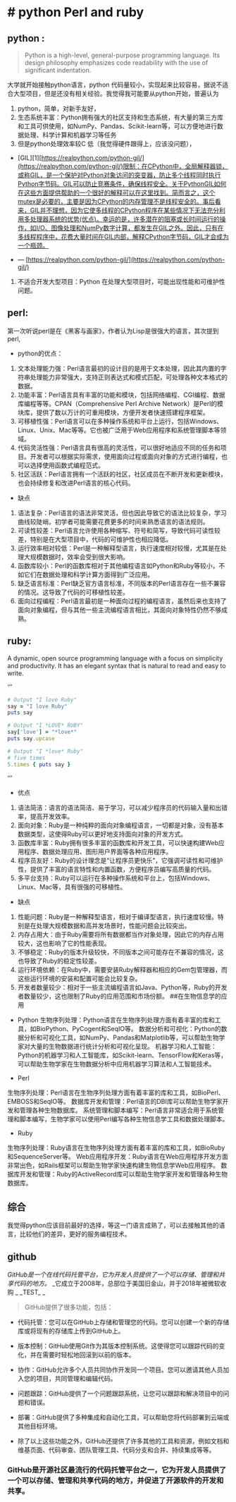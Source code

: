 # # python Perl and ruby

## python :

> Python is a high-level, general-purpose programming language. Its design philosophy emphasizes code readability with the use of significant indentation.

大学就开始接触python语言，python 代码量较小，实现起来比较容易，据说不适合大型项目，但是还没有相关经验。我觉得我可能要从python开始，普遍认为

1. python，简单，对新手友好，
2. 生态系统丰富：Python拥有强大的社区支持和生态系统，有大量的第三方库和工具可供使用，如NumPy、Pandas、Scikit-learn等，可以方便地进行数据处理、科学计算和机器学习等任务
3. 但是python处理效率较C 低（我觉得硬件跟得上，应该没问题），
- [GIL][1][https://realpython.com/python-gil/](https://realpython.com/python-gil/)限制：在CPython中，全局解释器锁，或称GIL，是一个保护对Python对象访问的突变器，防止多个线程同时执行Python字节码。GIL可以防止竞赛条件，确保线程安全。关于PythonGIL如何在这些方面提供帮助的一个很好的解释可以在这里找到。简而言之，这个mutex是必要的，主要是因为CPython的内存管理不是线程安全的。事后看来，GIL并不理想，因为它使多线程的CPython程序在某些情况下无法充分利用多处理器系统的优势(优点)。幸运的是，许多潜在的阻塞或长时间运行的操作，如I/O、图像处理和NumPy数字计算，都发生在GIL之外。因此，只有在多线程程序中，花费大量时间在GIL内部，解释CPython字节码，GIL才会成为一个瓶颈。
    

- — [https://realpython.com/python-gil/](https://realpython.com/python-gil/)

1. 不适合开发大型项目：Python 在处理大型项目时，可能出现性能和可维护性问题。

## perl:

第一次听说perl是在《黑客与画家》，作者认为Lisp是很强大的语言，其次提到perl,

- python的优点：
1. 文本处理能力强：Perl语言最初的设计目的是用于文本处理，因此其内置的字符串处理能力非常强大，支持正则表达式和模式匹配，可处理各种文本格式的数据。
2. 功能丰富：Perl语言具有丰富的功能和模块，包括网络编程、CGI编程、数据库编程等等。CPAN（Comprehensive Perl Archive Network）是Perl的模块库，提供了数以万计的可重用模块，方便开发者快速搭建程序框架。
3. 可移植性强：Perl语言可以在多种操作系统和平台上运行，包括Windows、Linux、Unix、Mac等等。它也被广泛用于Web应用程序和系统管理脚本等领域。
4. 代码灵活性强：Perl语言具有很高的灵活性，可以很好地适应不同的任务和项目。开发者可以根据实际需求，使用面向过程或面向对象的方式进行编程，也可以选择使用函数式编程范式。
5. 社区活跃：Perl语言拥有一个活跃的社区，社区成员在不断开发和更新模块，也会持续修复和改进Perl语言的核心代码。
- 缺点
1. 语法复杂：Perl语言的语法非常灵活，但也因此导致它的语法比较复杂，学习曲线较陡峭。初学者可能需要花费更多的时间来熟悉语言的语法规则。
2. 可读性较差：Perl语言允许使用各种缩写、符号和简写，导致代码可读性较差，特别是在大型项目中，代码的可维护性也相应降低。
3. 运行效率相对较低：Perl是一种解释型语言，执行速度相对较慢，尤其是在处理大规模数据时，效率会受到很大影响。
4. 函数库较小：Perl的函数库相对于其他编程语言如Python和Ruby等较小，不如它们在数据处理和科学计算方面得到广泛应用。
5. 缺乏语言标准：Perl缺乏官方语言标准，不同版本的Perl语言存在一些不兼容的情况。这导致了代码的可移植性较差。
6. 面向过程编程：Perl语言最初是一种面向过程的编程语言，虽然后来也支持了面向对象编程，但与其他一些主流编程语言相比，其面向对象特性仍然不够成熟。

## ruby:

A dynamic, open source programming language with a focus on simplicity and productivity. It has an elegant syntax that is natural to read and easy to write.

‘’’ 

```ruby
# Output "I love Ruby"
say = "I love Ruby"
puts say

# Output "I *LOVE* RUBY"
say['love'] = "*love*"
puts say.upcase

# Output "I *love* Ruby"
# five times
5.times { puts say }
```

‘’’

- 优点
1. 语法简洁：语言的语法简洁、易于学习，可以减少程序员的代码输入量和出错率，提高开发效率。
2. 面向对象：Ruby是一种纯粹的面向对象编程语言，一切都是对象，没有基本数据类型，这使得Ruby可以更好地支持面向对象的开发方式。
3. 函数库丰富：Ruby拥有很多丰富的函数库和开发工具，可以快速构建Web应用程序、数据处理应用、图形用户界面等各种应用程序。
4. 程序员友好：Ruby的设计理念是“让程序员更快乐”，它强调可读性和可维护性，提供了丰富的语言特性和内置函数，方便程序员编写高质量的代码。
5. 多平台支持：Ruby可以运行在多种操作系统和平台上，包括Windows、Linux、Mac等，具有很强的可移植性。
- 缺点
1. 性能问题：Ruby是一种解释型语言，相对于编译型语言，执行速度较慢。特别是在处理大规模数据和高并发场景时，性能问题会比较突出。
2. 内存占用大：由于Ruby需要将所有数据都当作对象处理，因此它的内存占用较大，这也影响了它的性能表现。
3. 不够稳定：Ruby的版本升级较快，不同版本之间可能存在不兼容的情况，这也导致了Ruby的稳定性较差。
4. 运行环境依赖：在Ruby中，需要安装Ruby解释器和相应的Gem包管理器，而这些运行环境的安装和配置可能会比较复杂。
5. 开发者数量较少：相对于一些主流编程语言如Java、Python等，Ruby的开发者数量较少，这也限制了Ruby的应用范围和市场份额。
##在生物信息学的应用

- Python
生物序列处理：Python语言在生物序列处理方面有着丰富的库和工具，如BioPython、PyCogent和SeqIO等。
数据分析和可视化：Python的数据分析和可视化工具，如NumPy、Pandas和Matplotlib等，可以帮助生物学家对大量的生物数据进行统计分析和可视化呈现。
机器学习和人工智能：Python的机器学习和人工智能库，如Scikit-learn、TensorFlow和Keras等，可以帮助生物学家在生物数据分析中应用机器学习算法和人工智能技术。

- Perl

生物序列处理：Perl语言在生物序列处理方面有着丰富的库和工具，如BioPerl、EMBOSS和SeqIO等。
数据库开发和管理：Perl语言的DBI库可以帮助生物学家开发和管理各种生物数据库。
系统管理和脚本编写：Perl语言非常适合用于系统管理和脚本编写，生物学家可以使用Perl编写各种生物信息学工具和数据处理脚本。

- Ruby

生物序列处理：Ruby语言在生物序列处理方面有着丰富的库和工具，如BioRuby和SequenceServer等。
Web应用程序开发：Ruby语言在Web应用程序开发方面非常出色，如Rails框架可以帮助生物学家快速构建生物信息学Web应用程序。
数据库开发和管理：Ruby的ActiveRecord库可以帮助生物学家开发和管理各种生物数据库。

## 综合

我觉得python应该目前最好的选择，等这一门语言成熟了，可以去接触其他的语言，比较他们的差异，更好的服务编程技术。
## github
*GitHub是一个在线代码托管平台，它为开发人员提供了一个可以存储、管理和共享代码的地方。*
_它成立于2008年，总部位于美国旧金山，并于2018年被微软收购 _
_TEST\_ _

>GitHub提供了很多功能，包括：

- 代码托管：您可以在GitHub上存储和管理您的代码。您可以创建一个新的存储库或将现有的存储库上传到GitHub上。

- 版本控制：GitHub使用Git作为其版本控制系统。这使得您可以跟踪代码的变化，并在需要时轻松地回滚到以前的版本。

- 协作：GitHub允许多个人员共同协作开发同一个项目。您可以邀请其他人员加入您的项目，共同管理和编辑代码。

- 问题跟踪：GitHub提供了一个问题跟踪系统，让您可以跟踪和解决项目中的问题和错误。

- 部署：GitHub提供了多种集成和自动化工具，可以帮助您将代码部署到云端或其他目标环境。

- 除了以上这些功能之外，GitHub还提供了许多其他的工具和资源，例如文档和维基页面、代码审查、团队管理工具、代码分支和合并、持续集成等等。

### GitHub是开源社区最流行的代码托管平台之一，它为开发人员提供了一个可以存储、管理和共享代码的地方，并促进了开源软件的开发和共享。
